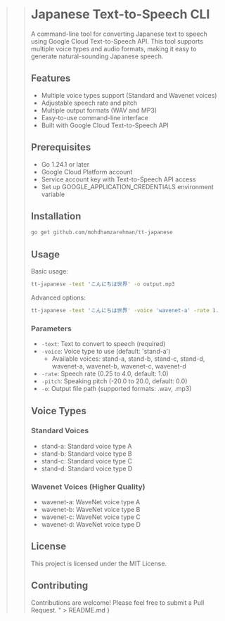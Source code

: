 
>> # Japanese Text-to-Speech CLI
>> 
>> A command-line tool for converting Japanese text to speech using Google Cloud Text-to-Speech API. This tool supports multiple voice types and audio formats, making it easy to generate natural-sounding Japanese speech.
>> 
>> ## Features
>> 
>> - Multiple voice types support (Standard and Wavenet voices)
>> - Adjustable speech rate and pitch
>> - Multiple output formats (WAV and MP3)
>> - Easy-to-use command-line interface
>> - Built with Google Cloud Text-to-Speech API
>> 
>> ## Prerequisites
>> 
>> - Go 1.24.1 or later
>> - Google Cloud Platform account
>> - Service account key with Text-to-Speech API access
>> - Set up GOOGLE_APPLICATION_CREDENTIALS environment variable
>> 
>> ## Installation
>> 
>> ```bash
>> go get github.com/mohdhamzarehman/tt-japanese
>> ```
>> 
>> ## Usage
>> 
>> Basic usage:
>> 
>> ```bash
>> tt-japanese -text 'こんにちは世界' -o output.mp3
>> ```
>> 
>> Advanced options:
>> 
>> ```bash
>> tt-japanese -text 'こんにちは世界' -voice 'wavenet-a' -rate 1.2 -pitch 2.0 -o output.mp3
>> ```
>> 
>> ### Parameters
>> 
>> - `-text`: Text to convert to speech (required)
>> - `-voice`: Voice type to use (default: 'stand-a')
>>   - Available voices: stand-a, stand-b, stand-c, stand-d, wavenet-a, wavenet-b, wavenet-c, wavenet-d
>> - `-rate`: Speech rate (0.25 to 4.0, default: 1.0)
>> - `-pitch`: Speaking pitch (-20.0 to 20.0, default: 0.0)
>> - `-o`: Output file path (supported formats: .wav, .mp3)
>> 
>> ## Voice Types
>> 
>> ### Standard Voices
>> - stand-a: Standard voice type A
>> - stand-b: Standard voice type B
>> - stand-c: Standard voice type C
>> - stand-d: Standard voice type D
>> 
>> ### Wavenet Voices (Higher Quality)
>> - wavenet-a: WaveNet voice type A
>> - wavenet-b: WaveNet voice type B
>> - wavenet-c: WaveNet voice type C
>> - wavenet-d: WaveNet voice type D
>> 
>> ## License
>> 
>> This project is licensed under the MIT License.
>> 
>> ## Contributing
>> 
>> Contributions are welcome! Please feel free to submit a Pull Request.
>> " > README.md }
>> 
